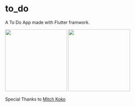 # to_do

A To Do App made with Flutter framwork.

<img src="https://user-images.githubusercontent.com/101164781/225969298-26667946-82e4-4e6f-92b5-a72bcdcab1ed.jpg" width = "200">

<img src="https://user-images.githubusercontent.com/101164781/225970385-c44dffc6-bf26-49de-b083-45a04d3fb107.jpg" width = "200">


Special Thanks to [Mitch Koko](https://www.youtube.com/@createdbykoko/videos)
